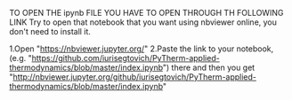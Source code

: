 TO OPEN THE ipynb FILE YOU HAVE TO OPEN THROUGH TH FOLLOWING LINK
Try to open that notebook that you want using nbviewer online, you don't need to install it.

1.Open "https://nbviewer.jupyter.org/"
2.Paste the link to your notebook, (e.g. "https://github.com/iurisegtovich/PyTherm-applied-thermodynamics/blob/master/index.ipynb")
  there and then you get "http://nbviewer.jupyter.org/github/iurisegtovich/PyTherm-applied-thermodynamics/blob/master/index.ipynb"
  
  
